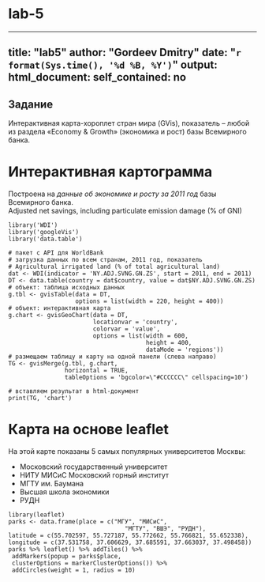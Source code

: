 # lab-5
---
title: "lab5"
author: "Gordeev Dmitry"
date: "`r format(Sys.time(), '%d %B, %Y')`"
output: 
  html_document:
    self_contained: no
---


## Задание
 Интерактивная карта-хороплет стран мира (GVis), показатель –
 любой из раздела «Economy & Growth»
 (экономика и рост)
 базы Всемирного банка.

# Интерактивная картограмма  
Построена на *данные об экономике и росту за 2011 год* базы Всемирного банка.  
Adjusted net savings, including particulate emission damage (% of GNI)
```{r, echo=TRUE, message=F, warning=FALSE, cashe=T, results='asis'}
library('WDI')
library('googleVis')
library('data.table')

# пакет с API для WorldBank
# загрузка данных по всем странам, 2011 год, показатель
# Agricultural irrigated land (% of total agricultural land)
dat <- WDI(indicator = 'NY.ADJ.SVNG.GN.ZS', start = 2011, end = 2011)
DT <- data.table(country = dat$country, value = dat$NY.ADJ.SVNG.GN.ZS)
# объект: таблица исходных данных
g.tbl <- gvisTable(data = DT, 
                   options = list(width = 220, height = 400))
# объект: интерактивная карта
g.chart <- gvisGeoChart(data = DT, 
                        locationvar = 'country', 
                        colorvar = 'value', 
                        options = list(width = 600, 
                                       height = 400, 
                                       dataMode = 'regions'))
# размещаем таблицу и карту на одной панели (слева направо)
TG <- gvisMerge(g.tbl, g.chart, 
                horizontal = TRUE, 
                tableOptions = 'bgcolor=\"#CCCCCC\" cellspacing=10')

# вставляем результат в html-документ
print(TG, 'chart')
```


# Карта на основе leaflet  
На этой карте показаны 5 самых популярных университетов Москвы:

* Московский государственный университет
* НИТУ МИСиС Московский горный институт
* МГТУ им. Баумана
* Высшая школа экономики
* РУДН

```{r, echo = T, message=FALSE, warning=F, results='asis'}
library(leaflet)
parks <- data.frame(place = c("МГУ", "МИСиС",
                                 "МГТУ", "ВШЭ", "РУДН"),
latitude = c(55.702597, 55.727187, 55.772662, 55.766821, 55.652338),
longitude = c(37.531758, 37.606629, 37.685591, 37.663037, 37.498458))
parks %>% leaflet() %>% addTiles() %>%
 addMarkers(popup = parks$place,
 clusterOptions = markerClusterOptions()) %>%
 addCircles(weight = 1, radius = 10)
```
